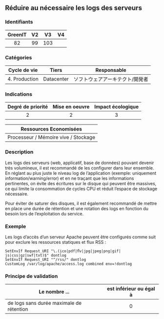 ## Réduire au nécessaire les logs des serveurs

### Identifiants

| GreenIT |  V2  |  V3  |  V4  |
|:-------:|:----:|:----:|:----:|
|   82   | 99  | 103  |      |

### Catégories

| Cycle de vie |  Tiers  |  Responsable  |
|:---------:|:----:|:----:|
| 4. Production | Datacenter | ソフトウェアアーキテクト/開発者 |

### Indications

| Degré de priorité |      Mise en oeuvre       |  Impact écologique    |
|:-------------------:|:-------------------------:|:---------------------:|
| 2 | 2 | 3 |

|Ressources Economisées                                      |
|:----------------------------------------------------------:|
|  Processeur / Mémoire vive / Stockage  |

### Description

Les logs des serveurs (web, applicatif, base de données) pouvant devenir très volumineux, il est recommandé de les configurer dans leur ensemble.
En réglant au plus juste le niveau log de l’application (exemple: uniquement information/warning/error) et en ne traçant que les informations pertinentes,
on évite des écritures sur le disque qui peuvent être massives, ce qui limite la consommation de cycles CPU et réduit l’espace de stockage nécessaire.

Pour éviter de saturer des disques, il est également recommandé de mettre en place une durée de rétention et une rotation des logs en fonction du besoin lors de l’exploitation du service.

### Exemple

Les logs d’accès d’un serveur Apache peuvent être configurés comme suit pour exclure les ressources statiques et flux RSS :

```apacheconf
SetEnvIf Request_URI "\.(ico|pdf|ﬂv|jpg|jpeg|png|gif| js|css|gz|swf|txt)$" dontlog
SetEnvIf Request_URI "^/rss/" dontlog
CustomLog /var/log/apache/access.log combined env=!dontlog
```

### Principe de validation

| Le nombre ...     | est inférieur ou égal à   |  
|-------------------|:-------------------------:|
|de logs sans durée maximale de rétention   | 0  |
